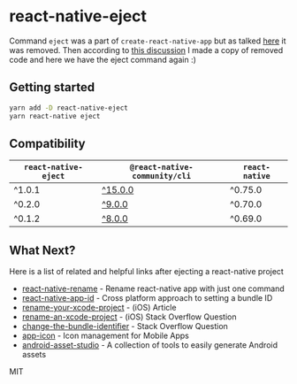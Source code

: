 # react-native-eject

Command `eject` was a part of `create-react-native-app` but as talked [here](https://github.com/react-native-community/cli/pull/275) it was removed.
Then according to [this discussion](https://github.com/facebook/react-native/issues/25526) I made a copy of removed code and here we have the eject command again :)

## Getting started

```sh
yarn add -D react-native-eject
yarn react-native eject
```

## Compatibility

| `react-native-eject` | `@react-native-community/cli`                                    | `react-native` |
| -------------------- | ---------------------------------------------------------------- | -------------- |
| ^1.0.1               | [^15.0.0](https://github.com/react-native-community/cli)         | ^0.75.0        |
| ^0.2.0               | [^9.0.0](https://github.com/react-native-community/cli/tree/9.x) | ^0.70.0        |
| ^0.1.2               | [^8.0.0](https://github.com/react-native-community/cli/tree/8.x) | ^0.69.0        |

## What Next?

Here is a list of related and helpful links after ejecting a react-native project

- [react-native-rename] - Rename react-native app with just one command
- [react-native-app-id] - Cross platform approach to setting a bundle ID
- [rename-your-xcode-project] - (iOS) Article
- [rename-an-xcode-project] - (iOS) Stack Overflow Question
- [change-the-bundle-identifier] - Stack Overflow Question
- [app-icon] - Icon management for Mobile Apps
- [android-asset-studio] - A collection of tools to easily generate Android assets

MIT

[react-native-rename]: https://github.com/junedomingo/react-native-rename
[react-native-app-id]: https://github.com/kyle-ssg/react-native-app-id
[rename-your-xcode-project]: https://medium.com/@KentaKodashima/ios-rename-your-xcode-project-b02b0382830
[rename-an-xcode-project]: https://stackoverflow.com/a/35500038/3197080
[change-the-bundle-identifier]: https://stackoverflow.com/a/44481467/3197080
[app-icon]: https://github.com/dwmkerr/app-icon
[android-asset-studio]: https://romannurik.github.io/AndroidAssetStudio/
